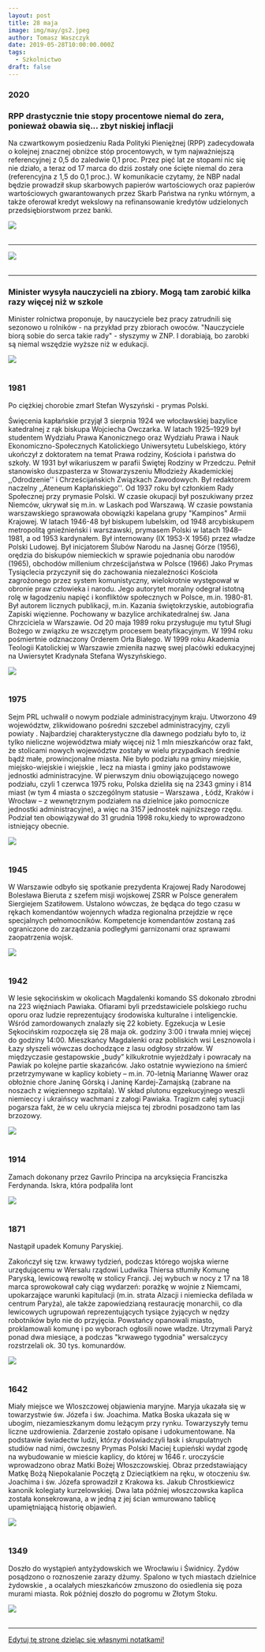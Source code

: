 ```yaml
---
layout: post
title: 28 maja
image: img/may/gs2.jpeg
author: Tomasz Waszczyk
date: 2019-05-28T10:00:00.000Z
tags:
  - Szkolnictwo
draft: false
---
```


### 2020

### RPP drastycznie tnie stopy procentowe niemal do zera, ponieważ obawia się... zbyt niskiej inflacji

Na czwartkowym posiedzeniu Rada Polityki Pieniężnej (RPP) zadecydowała o kolejnej znacznej obniżce stóp procentowych, w tym najważniejszą referencyjnej z 0,5 do zaledwie 0,1 proc. Przez pięć lat ze stopami nic się nie działo, a teraz od 17 marca do dziś zostały one ścięte niemal do zera (referencyjna z 1,5 do 0,1 proc.).
W komunikacie czytamy, że NBP nadal będzie prowadził skup skarbowych papierów wartościowych oraz papierów wartościowych gwarantowanych przez Skarb Państwa na rynku wtórnym, a także oferował kredyt wekslowy na refinansowanie kredytów udzielonych przedsiębiorstwom przez banki.

<img src="./img/may/nbp.png"><br><br>

---

<img src="./img/may/gs2.jpeg"><br><br>

---

### Minister wysyła nauczycieli na zbiory. Mogą tam zarobić kilka razy więcej niż w szkole

Minister rolnictwa proponuje, by nauczyciele bez pracy zatrudnili się sezonowo u rolników - na przykład przy zbiorach owoców. "Nauczyciele biorą sobie do serca takie rady" - słyszymy w ZNP. I dorabiają, bo zarobki są niemal wszędzie wyższe niż w edukacji.

<img src="./img/may/szkolnictwo2020.jpeg"><br><br>

### 1981

Po ciężkiej chorobie zmarł Stefan Wyszyński - prymas Polski.

Święcenia kapłańskie przyjął 3 sierpnia 1924 we włocławskiej bazylice katedralnej z rąk biskupa Wojciecha Owczarka. W latach 1925–1929 był studentem Wydziału Prawa Kanonicznego oraz Wydziału Prawa i Nauk Ekonomiczno-Społecznych Katolickiego Uniwersytetu Lubelskiego, który ukończył z doktoratem na temat Prawa rodziny, Kościoła i państwa do szkoły.
W 1931 był wikariuszem w parafii Świętej Rodziny w Przedczu.
Pełnił stanowisko duszpasterza w Stowarzyszeniu Młodzieży Akademickiej ,,Odrodzenie'' i Chrześcijańskich Związkach Zawodowych. Był redaktorem naczelny ,,Ateneum Kapłańskiego''. Od 1937 roku był członkiem Rady Społecznej przy prymasie Polski. W czasie okupacji był poszukiwany przez Niemców, ukrywał się m.in. w Laskach pod Warszawą. W czasie powstania warszawskiego sprawowała obowiązki kapelana grupy "Kampinos" Armii Krajowej. W latach 1946-48 był biskupem lubelskim, od 1948 arcybiskupem metropolitą gnieźnieński i warszawski, prymasem Polski w latach 1948–1981, a od 1953 kardynałem. Był internowany (IX 1953-X 1956) przez władze Polski Ludowej. Był inicjatorem Ślubów Narodu na Jasnej Górze (1956), orędzia do biskupów niemieckich w sprawie pojednania obu narodów (1965), obchodów millenium chrześcijaństwa w Polsce (1966) Jako Prymas Tysiąclecia przyczynił się do zachowania niezależności Kościoła zagrożonego przez system komunistyczny, wielokrotnie występował w obronie praw człowieka i narodu. Jego autorytet moralny odegrał istotną rolę w łagodzeniu napięć i konfliktów społecznych w Polsce, m.in. 1980-81. Był autorem licznych publikacji, m.in. Kazania świętokrzyskie, autobiografia Zapiski więzienne. Pochowany w bazylice archikatedralnej św. Jana Chrzciciela w Warszawie. Od 20 maja 1989 roku przysługuje mu tytuł Sługi Bożego w związku ze wszczętym procesem beatyfikacyjnym. W 1994 roku pośmiertnie odznaczony Orderem Orła Białego. W 1999 roku Akademia Teologii Katolickiej w Warszawie zmieniła nazwę swej placówki edukacyjnej na Uwiersytet Kradynała Stefana Wyszyńskiego.

<img src="./img/may/wyszynski2.jpg"><br><br>

### 1975

Sejm PRL uchwalił o nowym podziale administracyjnym kraju.
Utworzono 49 województw, zlikwidowano pośredni szczebel administracyjny, czyli powiaty . Najbardziej charakterystyczne dla
dawnego podziału było to, iż tylko nieliczne województwa miały więcej niż 1 mln mieszkańców oraz fakt, że stolicami nowych województw zostały w wielu przypadkach średnie bądź małe, prowincjonalne miasta.
Nie było podziału na gminy miejskie, miejsko-wiejskie i wiejskie , lecz na miasta i gminy jako podstawowe jednostki administracyjne. W pierwszym dniu obowiązującego nowego podziału, czyli 1 czerwca 1975 roku, Polska dzieliła się na 2343 gminy i 814 miast (w tym 4 miasta o szczególnym statusie – Warszawa , Łódź, Kraków i Wrocław – z wewnętrznym podziałem na dzielnice jako pomocnicze
jednostki administracyjne), a więc na 3157 jednostek najniższego rzędu.
Podział ten obowiązywał do 31 grudnia 1998 roku,kiedy to wprowadzono istniejący obecnie.

<img src="./img/may/podzialwojewodzki.jpg"><br><br>

### 1945

W Warszawie odbyło się spotkanie prezydenta Krajowej Rady Narodowej Bolesława Bieruta z szefem misji wojskowej ZSRR w Polsce generałem Siergiejem Szatiłowem. Ustalono wówczas, że będąca do tego czasu w rękach komendantów wojennych władza regionalna przejdzie w ręce specjalnych pełnomocników. Kompetencje komendantów zostaną zaś ograniczone do zarządzania podległymi garnizonami oraz sprawami zaopatrzenia wojsk.

<img src="./img/may/bierut.jpg"><br><br>

### 1942

W lesie sękocińskim w okolicach Magdalenki komando SS dokonało zbrodni na 223 więźniach Pawiaka.
Ofiarami byli przedstawiciele polskiego ruchu oporu oraz ludzie reprezentujący środowiska kulturalne i inteligenckie. Wśród zamordowanych znalazły się 22 kobiety.
Egzekucja w Lesie Sękocińskim rozpoczęła się 28 maja ok. godziny 3:00 i trwała mniej więcej do godziny 14:00. Mieszkańcy
Magdalenki oraz pobliskich wsi Lesznowola i Łazy słyszeli wówczas dochodzące z lasu
odgłosy strzałów. W międzyczasie
gestapowskie „budy” kilkukrotnie
wyjeżdżały i powracały na Pawiak po kolejne partie skazańców. Jako ostatnie wywieziono na śmierć przetrzymywane w kaplicy kobiety – m.in. 70-letnią Mariannę Wawer oraz obłożnie chore Janinę Górską i Janinę Kardej-Zamajską (zabrane na noszach z więziennego szpitala). W skład plutonu egzekucyjnego weszli niemieccy i ukraińscy wachmani z załogi Pawiaka.
Tragizm całej sytuacji pogarsza fakt, że w celu ukrycia miejsca tej zbrodni posadzono tam las brzozowy.

<img src="./img/may/pawiakpomscimy.jpg"><br><br>

### 1914

Zamach dokonany przez Gavrilo Principa na arcyksięcia Franciszka Ferdynanda. Iskra, która podpaliła lont

<img src="./img/may/principa.jpg"><br><br>

### 1871

Nastąpił upadek Komuny Paryskiej.

Zakończył się tzw. krwawy tydzień, podczas którego wojska wierne urzędującemu w Wersalu rządowi Ludwika Thiersa stłumiły Komunę Paryską, lewicową rewoltę w stolicy Francji. Jej wybuch w nocy z 17 na 18 marca sprowokował cały ciąg wydarzeń: porażkę w wojnie z Niemcami, upokarzające warunki kapitulacji (m.in. strata Alzacji i niemiecka defilada w centrum Paryża), ale także zapowiedzianą restaurację monarchii, co dla lewicowych ugrupowań reprezentujących tysiące żyjących w nędzy robotników było nie do przyjęcia. Powstańcy opanowali miasto, proklamowali komunę i po wyborach ogłosili nowe władze. Utrzymali Paryż ponad dwa miesiące, a podczas "krwawego tygodnia" wersalczycy rozstrzelali ok. 30 tys. komunardów.

<img src="./img/may/upadekkomuny.jpg"><br><br>

### 1642

Miały miejsce we Wloszczowej objawienia maryjne.
Maryja ukazała się w towarzystwie św. Józefa i św. Joachima.
Matka Boska ukazała się w ubogim, niezamieszkanym domu leżącym przy rynku. Towarzyszyły temu liczne uzdrowienia.
Zdarzenie zostało opisane i udokumentowane.
Na podstawie świadectw ludzi, którzy doświadczyli łask i skrupulatnych studiów nad
nimi, ówczesny Prymas Polski Maciej Łupieński wydał zgodę na wybudowanie w mieście kaplicy, do której w 1646 r. uroczyście
wprowadzono obraz Matki Bożej
Włoszczowskiej.
Obraz przedstawiający Matkę Bożą
Niepokalanie Poczętą z Dzieciątkiem na ręku, w otoczeniu św. Joachima i św. Józefa sprowadził z Krakowa ks. Jakub Chrostkiewicz kanonik kolegiaty kurzelowskiej. Dwa lata później włoszczowska kaplica została
konsekrowana, a w jedną z jej ścian wmurowano tablicę upamiętniającą historię objawień.

<img src="./img/may/wloszczowa.jpg"><br><br>

### 1349

Doszło do wystąpień antyżydowskich we Wrocławiu i Świdnicy. Żydów posądzono o roznoszenie zarazy dżumy. Spalono w tych miastach dzielnice żydowskie , a ocalałych mieszkańców zmuszono do osiedlenia się poza murami miasta. Rok później doszło do pogromu w Złotym Stoku.

<img src="./img/may/pogrodzydow.jpg"><br><br>

---

<a href="https://github.com/TomaszWaszczyk/historia.waszczyk.com/edit/master/src/content/may-28.md" target="_blank">Edytuj tę stronę dzieląc się własnymi notatkami!</a>
